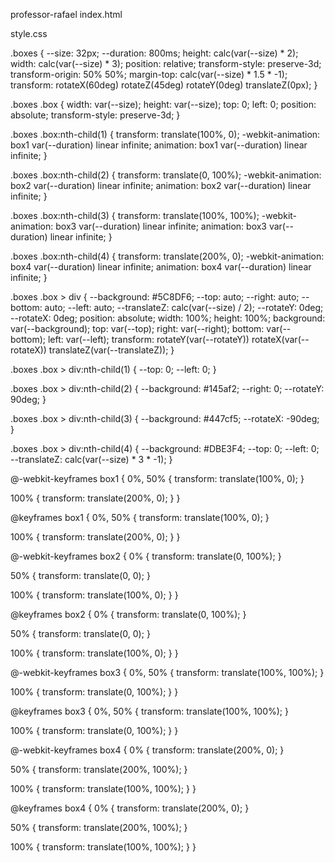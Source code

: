 professor-rafael
index.html
<div class="boxes">
    <div class="box">
        <div></div>
        <div></div>
        <div></div>
        <div></div>
    </div>
    <div class="box">
        <div></div>
        <div></div>
        <div></div>
        <div></div>
    </div>
    <div class="box">
        <div></div>
        <div></div>
        <div></div>
        <div></div>
    </div>
    <div class="box">
        <div></div>
        <div></div>
        <div></div>
        <div></div>
    </div>
</div>


style.css

.boxes {
  --size: 32px;
  --duration: 800ms;
  height: calc(var(--size) * 2);
  width: calc(var(--size) * 3);
  position: relative;
  transform-style: preserve-3d;
  transform-origin: 50% 50%;
  margin-top: calc(var(--size) * 1.5 * -1);
  transform: rotateX(60deg) rotateZ(45deg) rotateY(0deg) translateZ(0px);
}

.boxes .box {
  width: var(--size);
  height: var(--size);
  top: 0;
  left: 0;
  position: absolute;
  transform-style: preserve-3d;
}

.boxes .box:nth-child(1) {
  transform: translate(100%, 0);
  -webkit-animation: box1 var(--duration) linear infinite;
  animation: box1 var(--duration) linear infinite;
}

.boxes .box:nth-child(2) {
  transform: translate(0, 100%);
  -webkit-animation: box2 var(--duration) linear infinite;
  animation: box2 var(--duration) linear infinite;
}

.boxes .box:nth-child(3) {
  transform: translate(100%, 100%);
  -webkit-animation: box3 var(--duration) linear infinite;
  animation: box3 var(--duration) linear infinite;
}

.boxes .box:nth-child(4) {
  transform: translate(200%, 0);
  -webkit-animation: box4 var(--duration) linear infinite;
  animation: box4 var(--duration) linear infinite;
}

.boxes .box > div {
  --background: #5C8DF6;
  --top: auto;
  --right: auto;
  --bottom: auto;
  --left: auto;
  --translateZ: calc(var(--size) / 2);
  --rotateY: 0deg;
  --rotateX: 0deg;
  position: absolute;
  width: 100%;
  height: 100%;
  background: var(--background);
  top: var(--top);
  right: var(--right);
  bottom: var(--bottom);
  left: var(--left);
  transform: rotateY(var(--rotateY)) rotateX(var(--rotateX)) translateZ(var(--translateZ));
}

.boxes .box > div:nth-child(1) {
  --top: 0;
  --left: 0;
}

.boxes .box > div:nth-child(2) {
  --background: #145af2;
  --right: 0;
  --rotateY: 90deg;
}

.boxes .box > div:nth-child(3) {
  --background: #447cf5;
  --rotateX: -90deg;
}

.boxes .box > div:nth-child(4) {
  --background: #DBE3F4;
  --top: 0;
  --left: 0;
  --translateZ: calc(var(--size) * 3 * -1);
}

@-webkit-keyframes box1 {
  0%, 50% {
    transform: translate(100%, 0);
  }

  100% {
    transform: translate(200%, 0);
  }
}

@keyframes box1 {
  0%, 50% {
    transform: translate(100%, 0);
  }

  100% {
    transform: translate(200%, 0);
  }
}

@-webkit-keyframes box2 {
  0% {
    transform: translate(0, 100%);
  }

  50% {
    transform: translate(0, 0);
  }

  100% {
    transform: translate(100%, 0);
  }
}

@keyframes box2 {
  0% {
    transform: translate(0, 100%);
  }

  50% {
    transform: translate(0, 0);
  }

  100% {
    transform: translate(100%, 0);
  }
}

@-webkit-keyframes box3 {
  0%, 50% {
    transform: translate(100%, 100%);
  }

  100% {
    transform: translate(0, 100%);
  }
}

@keyframes box3 {
  0%, 50% {
    transform: translate(100%, 100%);
  }

  100% {
    transform: translate(0, 100%);
  }
}

@-webkit-keyframes box4 {
  0% {
    transform: translate(200%, 0);
  }

  50% {
    transform: translate(200%, 100%);
  }

  100% {
    transform: translate(100%, 100%);
  }
}

@keyframes box4 {
  0% {
    transform: translate(200%, 0);
  }

  50% {
    transform: translate(200%, 100%);
  }

  100% {
    transform: translate(100%, 100%);
  }
}
